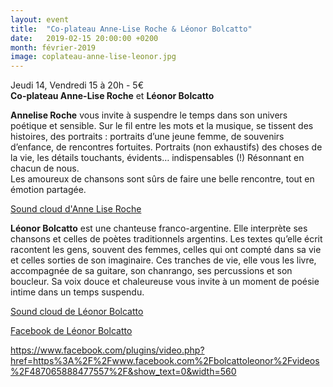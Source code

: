 ```yaml
---
layout: event
title:  "Co-plateau Anne-Lise Roche & Léonor Bolcatto"
date:   2019-02-15 20:00:00 +0200
month: février-2019
image: coplateau-anne-lise-leonor.jpg
---
```



Jeudi 14, Vendredi 15 à 20h -  5€  
**Co-plateau Anne-Lise Roche** et **Léonor Bolcatto**

**Annelise Roche** vous invite à suspendre le temps dans son univers poétique et sensible. Sur le fil entre les mots et la musique, se tissent des histoires, des portraits : portraits d’une jeune femme, de souvenirs d’enfance, de rencontres fortuites. Portraits (non exhaustifs) des choses de la vie, les détails touchants, évidents… indispensables (!) Résonnant en chacun de nous.  
Les amoureux de chansons sont sûrs de faire une belle rencontre, tout en émotion partagée.



[Sound cloud d'Anne Lise Roche](https://soundcloud.com/user-161640633)

**Léonor Bolcatto** est une chanteuse franco-argentine. Elle interprète ses chansons et celles de poètes traditionnels argentins. Les textes qu’elle écrit racontent les gens, souvent des femmes, celles qui ont compté dans sa vie et celles sorties de son imaginaire. Ces tranches de vie, elle vous les livre, accompagnée de sa guitare, son chanrango, ses percussions et son boucleur. Sa voix douce et chaleureuse vous invite à un moment de poésie intime dans un temps suspendu.

[Sound cloud de Léonor Bolcatto](https://soundcloud.com/user-575950274-474238443)

[Facebook de Léonor Bolcatto](https://www.facebook.com/bolcattoleonor/)

<https://www.facebook.com/plugins/video.php?href=https%3A%2F%2Fwww.facebook.com%2Fbolcattoleonor%2Fvideos%2F487065888477557%2F&show_text=0&width=560>